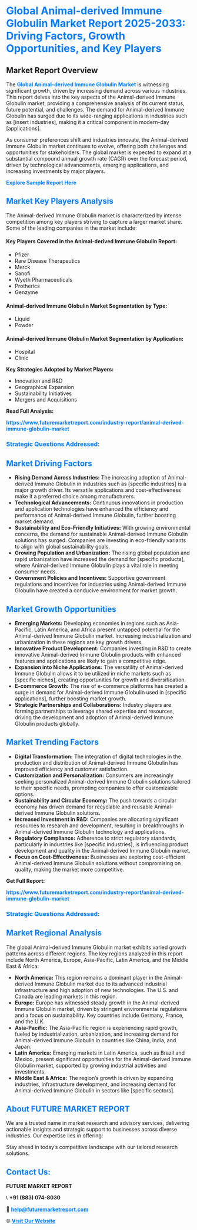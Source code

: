 <h1 style="color: #007BFF;">Global Animal-derived Immune Globulin Market Report 2025-2033: Driving Factors, Growth Opportunities, and Key Players</h1>

<section id="overview">
<h2>Market Report Overview</h2>
<p>The <a href="https://www.futuremarketreport.com/industry-report/animal-derived-immune-globulin-market" style="color: #007BFF; text-decoration: none;"><strong>Global Animal-derived Immune Globulin Market</strong></a> is witnessing significant growth, driven by increasing demand across various industries. This report delves into the key aspects of the Animal-derived Immune Globulin market, providing a comprehensive analysis of its current status, future potential, and challenges. The demand for Animal-derived Immune Globulin has surged due to its wide-ranging applications in industries such as [insert industries], making it a critical component in modern-day [applications].</p>
<p>As consumer preferences shift and industries innovate, the Animal-derived Immune Globulin market continues to evolve, offering both challenges and opportunities for stakeholders. The global market is expected to expand at a substantial compound annual growth rate (CAGR) over the forecast period, driven by technological advancements, emerging applications, and increasing investments by major players.</p>
</section>

<section id="overview">
<p><a href="https://www.futuremarketreport.com/request-sample/reportId=55620" style="color: #007BFF; text-decoration: none;"><strong>Explore Sample Report Here</strong></a></p>
</section>

<section id="key-players">
<h2 style="color: #007BFF;">Market Key Players Analysis</h2>
<p>The Animal-derived Immune Globulin market is characterized by intense competition among key players striving to capture a larger market share. Some of the leading companies in the market include:</p>
<h4>Key Players Covered in the Animal-derived Immune Globulin Report:</h4>
<ul><li>Pfizer</li><li>Rare Disease Therapeutics</li><li>Merck</li><li>Sanofi</li><li>Wyeth Pharmaceuticals</li><li>Protherics</li><li>Genzyme</li></ul>
<h4>Animal-derived Immune Globulin Market Segmentation by Type:</h4>
<ul><li>Liquid</li><li>Powder</li></ul>

<h4>Animal-derived Immune Globulin Market Segmentation by Application:</h4>
<ul><li>Hospital</li><li>Clinic</li></ul>
<p><strong>Key Strategies Adopted by Market Players:</strong></p>
<ul>
<li>Innovation and R&D</li>
<li>Geographical Expansion</li>
<li>Sustainability Initiatives</li>
<li>Mergers and Acquisitions</li>
</ul>
</section>

<section>
<p><strong>Read Full Analysis: </strong></p><a href="https://www.futuremarketreport.com/industry-report/animal-derived-immune-globulin-market" style="color: #007BFF; text-decoration: none;"><strong>https://www.futuremarketreport.com/industry-report/animal-derived-immune-globulin-market</strong></a>
<h3 style="color: #007BFF;">Strategic Questions Addressed:</h3>
</section>

<section id="driving-factors">
<h2 style="color: #007BFF;">Market Driving Factors</h2>
<ul>
<li><strong>Rising Demand Across Industries:</strong> The increasing adoption of Animal-derived Immune Globulin in industries such as [specific industries] is a major growth driver. Its versatile applications and cost-effectiveness make it a preferred choice among manufacturers.</li>
<li><strong>Technological Advancements:</strong> Continuous innovations in production and application technologies have enhanced the efficiency and performance of Animal-derived Immune Globulin, further boosting market demand.</li>
<li><strong>Sustainability and Eco-Friendly Initiatives:</strong> With growing environmental concerns, the demand for sustainable Animal-derived Immune Globulin solutions has surged. Companies are investing in eco-friendly variants to align with global sustainability goals.</li>
<li><strong>Growing Population and Urbanization:</strong> The rising global population and rapid urbanization have increased the demand for [specific products], where Animal-derived Immune Globulin plays a vital role in meeting consumer needs.</li>
<li><strong>Government Policies and Incentives:</strong> Supportive government regulations and incentives for industries using Animal-derived Immune Globulin have created a conducive environment for market growth.</li>
</ul>
</section>

<section id="growth-opportunities">
<h2 style="color: #007BFF;">Market Growth Opportunities</h2>
<ul>
<li><strong>Emerging Markets:</strong> Developing economies in regions such as Asia-Pacific, Latin America, and Africa present untapped potential for the Animal-derived Immune Globulin market. Increasing industrialization and urbanization in these regions are key growth drivers.</li>
<li><strong>Innovative Product Development:</strong> Companies investing in R&D to create innovative Animal-derived Immune Globulin products with enhanced features and applications are likely to gain a competitive edge.</li>
<li><strong>Expansion into Niche Applications:</strong> The versatility of Animal-derived Immune Globulin allows it to be utilized in niche markets such as [specific niches], creating opportunities for growth and diversification.</li>
<li><strong>E-commerce Growth:</strong> The rise of e-commerce platforms has created a surge in demand for Animal-derived Immune Globulin used in [specific applications], further boosting market growth.</li>
<li><strong>Strategic Partnerships and Collaborations:</strong> Industry players are forming partnerships to leverage shared expertise and resources, driving the development and adoption of Animal-derived Immune Globulin products globally.</li>
</ul>
</section>

<section id="trending-factors">
<h2 style="color: #007BFF;">Market Trending Factors</h2>
<ul>
<li><strong>Digital Transformation:</strong> The integration of digital technologies in the production and distribution of Animal-derived Immune Globulin has improved efficiency and customer satisfaction.</li>
<li><strong>Customization and Personalization:</strong> Consumers are increasingly seeking personalized Animal-derived Immune Globulin solutions tailored to their specific needs, prompting companies to offer customizable options.</li>
<li><strong>Sustainability and Circular Economy:</strong> The push towards a circular economy has driven demand for recyclable and reusable Animal-derived Immune Globulin solutions.</li>
<li><strong>Increased Investment in R&D:</strong> Companies are allocating significant resources to research and development, resulting in breakthroughs in Animal-derived Immune Globulin technology and applications.</li>
<li><strong>Regulatory Compliance:</strong> Adherence to strict regulatory standards, particularly in industries like [specific industries], is influencing product development and quality in the Animal-derived Immune Globulin market.</li>
<li><strong>Focus on Cost-Effectiveness:</strong> Businesses are exploring cost-efficient Animal-derived Immune Globulin solutions without compromising on quality, making the market more competitive.</li>
</ul>
</section>

<section>
<p><strong>Get Full Report: </strong></p><a href="https://www.futuremarketreport.com/industry-report/animal-derived-immune-globulin-market" style="color: #007BFF; text-decoration: none;"><strong>https://www.futuremarketreport.com/industry-report/animal-derived-immune-globulin-market</strong></a>
<h3 style="color: #007BFF;">Strategic Questions Addressed:</h3>
</section>


<section id="regional-analysis">
<h2 style="color: #007BFF;">Market Regional Analysis</h2>
<p>The global Animal-derived Immune Globulin market exhibits varied growth patterns across different regions. The key regions analyzed in this report include North America, Europe, Asia-Pacific, Latin America, and the Middle East & Africa:</p>
<ul>
<li><strong>North America:</strong> This region remains a dominant player in the Animal-derived Immune Globulin market due to its advanced industrial infrastructure and high adoption of new technologies. The U.S. and Canada are leading markets in this region.</li>
<li><strong>Europe:</strong> Europe has witnessed steady growth in the Animal-derived Immune Globulin market, driven by stringent environmental regulations and a focus on sustainability. Key countries include Germany, France, and the U.K.</li>
<li><strong>Asia-Pacific:</strong> The Asia-Pacific region is experiencing rapid growth, fueled by industrialization, urbanization, and increasing demand for Animal-derived Immune Globulin in countries like China, India, and Japan.</li>
<li><strong>Latin America:</strong> Emerging markets in Latin America, such as Brazil and Mexico, present significant opportunities for the Animal-derived Immune Globulin market, supported by growing industrial activities and investments.</li>
<li><strong>Middle East & Africa:</strong> The region’s growth is driven by expanding industries, infrastructure development, and increasing demand for Animal-derived Immune Globulin in sectors like [specific sectors].</li>
</ul>
</section>

<footer>
<h2 style="color: #007BFF;">About FUTURE MARKET REPORT</h2>
<p>We are a trusted name in market research and advisory services, delivering actionable insights and strategic support to businesses across diverse industries. Our expertise lies in offering:</p>

<p>Stay ahead in today’s competitive landscape with our tailored research solutions.</p>

<h2 style="color: #007BFF;">Contact Us:</h2>
<p><strong>FUTURE MARKET REPORT</strong></p>
<p>📞 <strong>+91 (883) 074-8030</strong></p>
<p>📧 <strong><a href="mailto:help@futuremarketreport.com" style="color: #007BFF;">help@futuremarketreport.com</a></strong></p>
<p>🌐 <strong><a href="https://www.futuremarketreport.com/" style="color: #007BFF;">Visit Our Website</a></strong></p>
</footer>